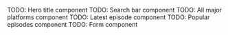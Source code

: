 TODO: Hero title component
TODO: Search bar component
TODO: All major platforms component
TODO: Latest episode component
TODO: Popular episodes component
TODO: Form component
